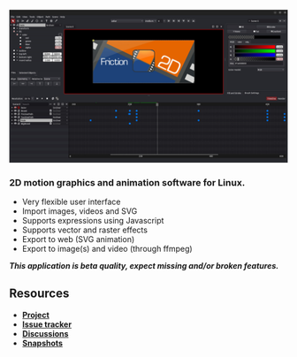![Screenshot](assets/friction-screenshot-01.jpg)

### 2D motion graphics and animation software for Linux.

* Very flexible user interface
* Import images, videos and SVG
* Supports expressions using Javascript
* Supports vector and raster effects
* Export to web (SVG animation)
* Export to image(s) and video (through ffmpeg)

***This application is beta quality, expect missing and/or broken features.***

## Resources

* **[Project](https://github.com/friction2d/friction)**
* **[Issue tracker](https://github.com/friction2d/friction/issues)**
* **[Discussions](https://github.com/friction2d/friction/discussions)**
* **[Snapshots](https://sourceforge.net/projects/friction/files/snapshots/)**
